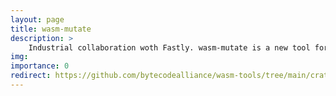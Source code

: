 ```yaml
---
layout: page
title: wasm-mutate
description: > 
    Industrial collaboration woth Fastly. wasm-mutate is a new tool for fuzzing Wasm compilers, runtimes, validators, and other Wasm-consuming programs.
img: 
importance: 0
redirect: https://github.com/bytecodealliance/wasm-tools/tree/main/crates/wasm-mutate
---
```


